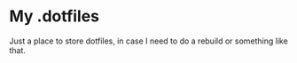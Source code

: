 # My .dotfiles

Just a place to store dotfiles, in case I need to do a rebuild or something like that.
